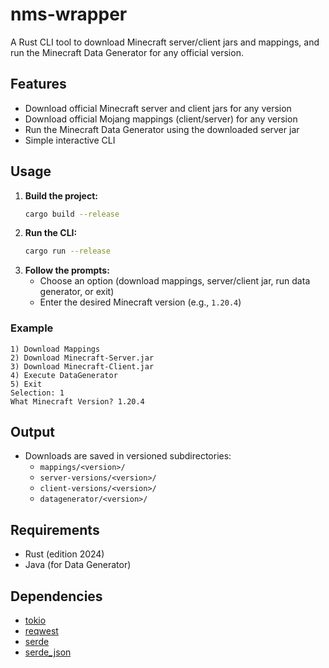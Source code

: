 # nms-wrapper

A Rust CLI tool to download Minecraft server/client jars and mappings, and run the Minecraft Data Generator for any official version.

## Features
- Download official Minecraft server and client jars for any version
- Download official Mojang mappings (client/server) for any version
- Run the Minecraft Data Generator using the downloaded server jar
- Simple interactive CLI

## Usage

1. **Build the project:**
   ```sh
   cargo build --release
   ```
2. **Run the CLI:**
   ```sh
   cargo run --release
   ```
3. **Follow the prompts:**
   - Choose an option (download mappings, server/client jar, run data generator, or exit)
   - Enter the desired Minecraft version (e.g., `1.20.4`)

### Example
```
1) Download Mappings
2) Download Minecraft-Server.jar
3) Download Minecraft-Client.jar
4) Execute DataGenerator
5) Exit
Selection: 1
What Minecraft Version? 1.20.4
```

## Output
- Downloads are saved in versioned subdirectories:
  - `mappings/<version>/`
  - `server-versions/<version>/`
  - `client-versions/<version>/`
  - `datagenerator/<version>/`

## Requirements
- Rust (edition 2024)
- Java (for Data Generator)

## Dependencies
- [tokio](https://crates.io/crates/tokio)
- [reqwest](https://crates.io/crates/reqwest)
- [serde](https://crates.io/crates/serde)
- [serde_json](https://crates.io/crates/serde_json)